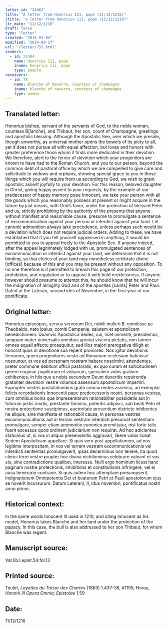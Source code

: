 ```yaml
---
letter_id: "24462"
title: "A letter from Honorius III, pope (11/12/1216)"
ititle: "a letter from honorius iii, pope (11/12/1216)"
ltr_date: "11/12/1216"
draft: false
type: "letter"
created: "2014-03-04"
modified: "2014-09-17"
url: "/letter/755.html"
senders:
  - id: 21404
    name: Honorius III, pope
    iname: honorius iii, pope
    type: people
receivers:
  - id: 78
    name: Blanche of Navarre, Countess of Champagne
    iname: blanche of navarre, countess of champagne
    type: woman
---
```

<h2> Translated letter:</h2>Honorius bishop, servant of the servants of God, to the noble woman, countess B[lanche], and Thibaut, her son, count of Champagne, greetings and apostolic blessing.
Although the Apostolic See, over which we preside, though unworthy, as universal mother opens the bowels of its piety to all, yet it does not pursue all with equal affection, but loves and honors with greater preference those whom it finds more dedicated in their devotion.  We therefore, alert to the fervor of devotion which your progenitors are known to have had to the Roman Church, and you to our person, beyond the common debt of pastoral office by which we are compelled to give care and sollicitude to widows and orphans, showing special grace to you in those things which you will require from us according to God, we wish to grant apostolic assent joyfully to your devotion.  For this reason, beloved daughter in Christ, giving happy assent to your requests, by the example of our predecessor of happy memory pope Innocent, we take your person with all the goods which you reasonably possess at present or might acquire in the future by just means, with God’s favor, under the protection of blessed Peter and us, strictly prohibiting by the authority of the presents that anyone without manifest and reasonable cause, presume to promulgate a sentence of excommunication against your person or interdict against your land.  Let canonic admonition always take precedence, unless perhaps such would be a deviation which does not require judicial orders.
Adding to these, we have established that if you felt yourself oppressed in anything, it would be permitted to you to appeal freely to the Apostolic See.  If anyone indeed, after the appeal legitimately lodged with us, promulgated sentences of excommunication or interdict against your land, we determine that it is not binding, so that clerics of your land may nonetheless celebrate divine [offices] because of this and you may be present without any opposition.  To no one therefore is it permitted to breach this page of our protection, prohibition, and regulation or to oppose it with bold recklessness.  If anyone however should presume to attempt this, he should know that he will incur the indignation of almighty God and of the apostles [saints] Peter and Paul.
Dated at the Lateran, second ides of November, in the first year of our pontificate.
<h2 class="mt-4"> Original letter:</h2>Honorius episcopus, servus servorum Dei, nobili mulieri B. comitisse ac Theobaldo, nato ipsius, comiti Campanie, salutem et apostolicam benedictionem.
Quamvis Apostolica Sedes, cui, licet immeriti, presidemus, tanquam mater universalis omnibus aperiat viscera pietatis, non tamen omnes equali affectu prosequitur, sed illos majori prerogativa diligit et honorat quos in devotione sua reperit proniores.  Nos igitur devotionis fervorem, quem progenitores vestri ad Romanam ecclesiam habuisse noscuntur, et vos ad personam nostram habere noscimini, attendentes, preter commune debitum officii pastoralis, ex quo curam et sollicitudinem gerere cogimur pupillorum et viduarum, specialem vobis gratiam exhibentes, in hiis que a nobis secundum Deum duxeritis requirenda gratanter devotioni vestre volumus assensum apostolicum impertiri.  Eapropter vestris postulationibus grato concurrentes assensu, ad exemplar felicis recordationis Innocentii pape predecessoris nostri, personas vestras, cum omnibus bonis que impresentiarum rationabiliter possidetis aut in futurum justis modis, prestante Domino, poteritis adipisci, sub beati Petri et nostra protectione suscipimus, auctoritate presentium districte inhibentes ne aliquis, sine manifesta et rationabili causa, in personas vestras excommunicationis aut in terram vestram interdicti presumat sententiam promulgare, semper etiam ammonitio canonica premittatur, nisi forte talis fuerit excessus quod ordinem judiciarium non requirat.  Ad hec adicientes statuimus ut, si vos in aliquo presenseritis aggravari, libere vobis liceat Sedem Apostolicam appellare.  Si quis vero post appellationem, ad nos legitime interpositam, in vos vel terram vestram excommunicationis vel interdicti sententias promulgaverit, ipsas decernimus non tenere, ita quod clerici terre vestre propter hoc divina nichilominus celebrare valeant et vos eis, sine contradictione qualibet, interesse.  Nulli ergo hominum liceat hanc paginam nostre protectionis, inhibitions et constitutionis infringere, vel ei ausu temerario contraire.  Si quis autem hoc attemptare presumpserit, indignationem Omnipotentis Dei et beatorum Petri et Pauli apostolorum ejus se noverit incursurum.
Datum Laterani, II, idus novembri, pontificatus nostri anno primo.
<h2 class="mt-4"> Historical context:</h2>In the same words Innocent III used in 1210, and citing Innocent as his model, Honorius takes Blanche and her land under the protection of the papacy.  In this case, the bull is also addressed to her son Thibaut, for whom Blanche was regent.
<h2 class="mt-4"> Manuscript source:</h2>Vat.lib.I.epist.54.fol.13
<h2 class="mt-4"> Printed source:</h2><p>Teulet, <em>Layettes du Trésor des Chartes</em> (1863) 1.437-38, #1195; Horoy, <em>Honorii III Opera Omnia, Epistolae</em> 1.59</p><h2 class="mt-4"> Date:</h2>11/12/1216